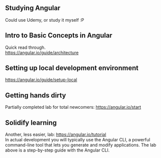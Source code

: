 ## Studying Angular 
Could use Udemy, or study it myself :P

## Intro to Basic Concepts in Angular
Quick read through. \
https://angular.io/guide/architecture

## Setting up local development environment
https://angular.io/guide/setup-local

## Getting hands dirty
Partially completed lab for total newcomers: https://angular.io/start

## Solidify learning
Another, less easier, lab: https://angular.io/tutorial \
In actual development you will typically use the Angular CLI, a powerful command-line tool that lets you generate and modify applications. The lab above is a step-by-step guide with the Angular CLI.
